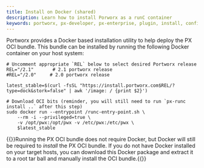 ```yaml
---
title: Install on Docker (shared)
description: Learn how to install Porworx as a runC container
keywords: portworx, px-developer, px-enterprise, plugin, install, configure, container, storage, runc, oci
---
```


Portworx provides a Docker based installation utility to help deploy the PX OCI
bundle. This bundle can be installed by running the following Docker container
on your host system:

```text
# Uncomment appropriate `REL` below to select desired Portworx release
REL="/2.1"       # 2.1 portworx release
#REL="/2.0"     # 2.0 portworx release

latest_stable=$(curl -fsSL "https://install.portworx.com$REL/?type=dock&stork=false" | awk '/image: / {print $2}')

# Download OCI bits (reminder, you will still need to run `px-runc install ..` after this step)
sudo docker run --entrypoint /runc-entry-point.sh \
    --rm -i --privileged=true \
    -v /opt/pwx:/opt/pwx -v /etc/pwx:/etc/pwx \
    $latest_stable
```

{{<info>}}Running the PX OCI bundle does not require Docker, but Docker will still be required to _install_ the PX OCI bundle.  If you do not have Docker installed on your target hosts, you can download this Docker package and extract it to a root tar ball and manually install the OCI bundle.{{</info>}}

